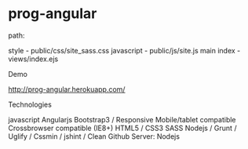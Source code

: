 prog-angular
============

path:

style - public/css/site_sass.css
javascript - public/js/site.js
main index - views/index.ejs


Demo

http://prog-angular.herokuapp.com/

Technologies

javascript
Angularjs
Bootstrap3 / Responsive
Mobile/tablet compatible
Crossbrowser compatible (IE8+)
HTML5 / CSS3
SASS
Nodejs / Grunt / Uglify / Cssmin / jshint / Clean
Github
Server: Nodejs


